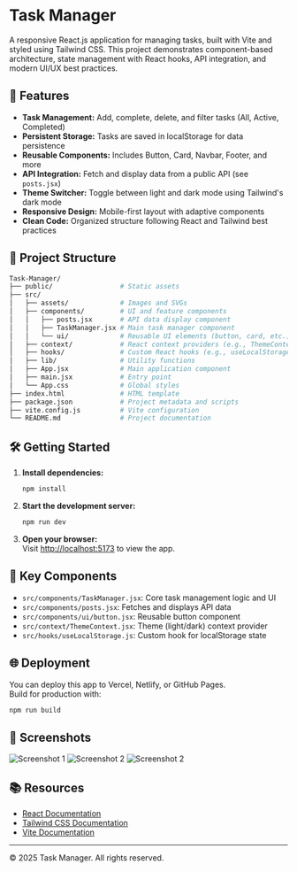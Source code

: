 # Task Manager

A responsive React.js application for managing tasks, built with Vite and styled using Tailwind CSS. This project demonstrates component-based architecture, state management with React hooks, API integration, and modern UI/UX best practices.

## 🚀 Features

- **Task Management:** Add, complete, delete, and filter tasks (All, Active, Completed)
- **Persistent Storage:** Tasks are saved in localStorage for data persistence
- **Reusable Components:** Includes Button, Card, Navbar, Footer, and more
- **API Integration:** Fetch and display data from a public API (see `posts.jsx`)
- **Theme Switcher:** Toggle between light and dark mode using Tailwind's dark mode
- **Responsive Design:** Mobile-first layout with adaptive components
- **Clean Code:** Organized structure following React and Tailwind best practices

## 📁 Project Structure

```bash
Task-Manager/
├── public/                 # Static assets
├── src/
│   ├── assets/             # Images and SVGs
│   ├── components/         # UI and feature components
│   │   ├── posts.jsx       # API data display component
│   │   ├── TaskManager.jsx # Main task manager component
│   │   └── ui/             # Reusable UI elements (button, card, etc.)
│   ├── context/            # React context providers (e.g., ThemeContext)
│   ├── hooks/              # Custom React hooks (e.g., useLocalStorage)
│   ├── lib/                # Utility functions
│   ├── App.jsx             # Main application component
│   ├── main.jsx            # Entry point
│   └── App.css             # Global styles
├── index.html              # HTML template
├── package.json            # Project metadata and scripts
├── vite.config.js          # Vite configuration
└── README.md               # Project documentation
```

## 🛠️ Getting Started

1. **Install dependencies:**

   ```sh
   npm install
   ```

2. **Start the development server:**

   ```sh
   npm run dev
   ```

3. **Open your browser:**  
   Visit [http://localhost:5173](http://localhost:5173) to view the app.

## 🧩 Key Components

- `src/components/TaskManager.jsx`: Core task management logic and UI
- `src/components/posts.jsx`: Fetches and displays API data
- `src/components/ui/button.jsx`: Reusable button component
- `src/context/ThemeContext.jsx`: Theme (light/dark) context provider
- `src/hooks/useLocalStorage.js`: Custom hook for localStorage state

## 🌐 Deployment

You can deploy this app to Vercel, Netlify, or GitHub Pages.  
Build for production with:

```sh
npm run build
```

## 📸 Screenshots

![Screenshot 1](./screenshots/1.png)
![Screenshot 2](./screenshots/2.png)
![Screenshot 2](./screenshots/3.png)

## 📚 Resources

- [React Documentation](https://react.dev/)
- [Tailwind CSS Documentation](https://tailwindcss.com/docs)
- [Vite Documentation](https://vitejs.dev/guide/)

---

© 2025 Task Manager. All rights reserved.
